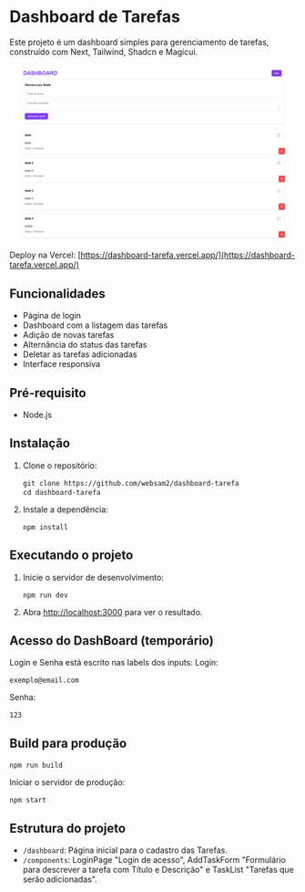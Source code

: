 # Dashboard de Tarefas

Este projeto é um dashboard simples para gerenciamento de tarefas, construído com Next, Tailwind, Shadcn e Magicui.

![alt text](/app/assets/demostracao.png)

Deploy na Vercel:
[https://dashboard-tarefa.vercel.app/](https://dashboard-tarefa.vercel.app/)
  

## Funcionalidades

- Página de login 
- Dashboard com a listagem das tarefas
- Adição de novas tarefas
- Alternância do status das tarefas
- Deletar as tarefas adicionadas
- Interface responsiva

## Pré-requisito

- Node.js

## Instalação

1. Clone o repositório:
   ```
   git clone https://github.com/websam2/dashboard-tarefa
   cd dashboard-tarefa
   ```

2. Instale a dependência:
   ```
   npm install
   ```

## Executando o projeto

1. Inicie o servidor de desenvolvimento:
   ```
   npm run dev
   ```

2. Abra [http://localhost:3000](http://localhost:3000) para ver o resultado.

## Acesso do DashBoard (temporário)

Login e Senha está escrito nas labels dos inputs:
Login: 
   ```
   exemplo@email.com
   ```
Senha: 
   ```
   123
   ```

## Build para produção

```
npm run build
```

Iniciar o servidor de produção:

```
npm start
```

## Estrutura do projeto

- `/dashboard`: Página inicial para o cadastro das Tarefas.
- `/components`: LoginPage "Login de acesso", AddTaskForm "Formulário para descrever a tarefa com Título e Descrição" e TaskList "Tarefas que serão adicionadas".





